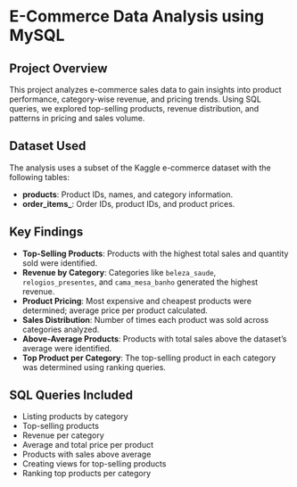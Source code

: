 # E-Commerce Data Analysis using MySQL

## Project Overview
This project analyzes e-commerce sales data to gain insights into product performance, category-wise revenue, and pricing trends. Using SQL queries, we explored top-selling products, revenue distribution, and patterns in pricing and sales volume.

## Dataset Used
The analysis uses a subset of the Kaggle e-commerce dataset with the following tables:
- **products**: Product IDs, names, and category information.
- **order_items_**: Order IDs, product IDs, and product prices.

## Key Findings
- **Top-Selling Products**: Products with the highest total sales and quantity sold were identified.
- **Revenue by Category**: Categories like `beleza_saude`, `relogios_presentes`, and `cama_mesa_banho` generated the highest revenue.
- **Product Pricing**: Most expensive and cheapest products were determined; average price per product calculated.
- **Sales Distribution**: Number of times each product was sold across categories analyzed.
- **Above-Average Products**: Products with total sales above the dataset’s average were identified.
- **Top Product per Category**: The top-selling product in each category was determined using ranking queries.

## SQL Queries Included
- Listing products by category
- Top-selling products
- Revenue per category
- Average and total price per product
- Products with sales above average
- Creating views for top-selling products
- Ranking top products per category
